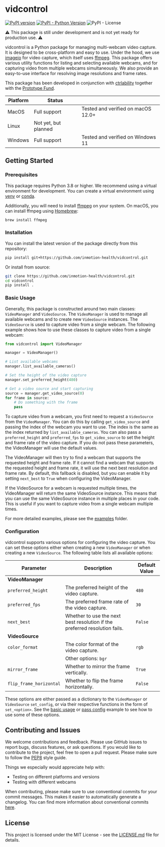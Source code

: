 # vidcontrol

[![PyPI version](https://badge.fury.io/py/vidcontrol.svg)](https://badge.fury.io/py/vidcontrol)
[![PyPI - Python Version](https://img.shields.io/pypi/pyversions/vidcontrol)](https://pypi.org/project/vidcontrol/)
![PyPI - License](https://img.shields.io/pypi/l/vidcontrol)

⚠️ This package is still under development and is not yet ready for production use. ⚠️

vidcontrol is a Python package for managing multi-webcam video capture. It is designed to be cross-platform and easy to use. Under the hood, we use [imageio](https://imageio.github.io/) for video capture, which itself uses [ffmpeg](https://ffmpeg.org/). This package offers various utility functions for listing and selecting available webcams, and for capturing video from multiple webcams simultaneously. We also provide an easy-to-use interface for resolving image resolutions and frame rates.

This package has been developed in conjunction with [ctrlability](https://github.com/inmotion-health/ctrlability) together with the [Prototype Fund](https://prototypefund.de/).

| Platform | Status               |                                    |
| -------- | -------------------- | ---------------------------------- |
| MacOS    | Full support         | Tested and verified on macOS 12.0+ |
| Linux    | Not yet, but planned |                                    |
| Windows  | Full support         | Tested and verified on Windows 11  |

## Getting Started

### Prerequisites

This package requires Python 3.8 or higher. We recommend using a virtual environment for development. You can create a virtual environment using [venv](https://docs.python.org/3/library/venv.html) or [conda](https://docs.conda.io/en/latest/).

Additionally, you will need to install [ffmpeg](https://ffmpeg.org/) on your system. On macOS, you can install ffmpeg using [Homebrew](https://brew.sh/):

```bash
brew install ffmpeg
```

### Installation

You can install the latest version of the package directly from this repository:

```bash
pip install git+https://github.com/inmotion-health/vidcontrol.git
```

Or install from source:

```bash
git clone https://github.com/inmotion-health/vidcontrol.git
cd vidcontrol
pip install .
```

### Basic Usage

Generally, this package is constructed around two main classes: `VideoManager` and `VideoSource`. The `VideoManager` is used to manage all available webcams and to create new `VideoSource` instances. The `VideoSource` is used to capture video from a single webcam. The following example shows how to use these classes to capture video from a single webcam:

```python
from vidcontrol import VideoManager

manager = VideoManager()

# List available webcams
manager.list_available_cameras()

# Set the height of the video capture
manager.set_preferred_height(480)

# Get a video source and start capturing
source = manager.get_video_source(0)
for frame in source:
    # Do something with the frame
    pass
```

To capture video from a webcam, you first need to request a `VideoSource` from the `VideoManager`. You can do this by calling `get_video_source` and passing the index of the webcam you want to use. The index is the same as the index returned by `list_available_cameras`. You can also pass a `preferred_height` and `preferred_fps` to `get_video_source` to set the height and frame rate of the video capture. If you do not pass these parameters, the VideoManager will use the default values.

The VideoManager will then try to find a webcam that supports the requested height and frame rate. If it cannot find a webcam that supports the requested height and frame rate, it will use the next best resolution and frame rate. By default, this fallback is disabled, but you can enable it by setting `next_best` to `True` when configuring the VideoManager.

If the VideoSource for a webcam is requested multiple times, the VideoManager will return the same VideoSource instance. This means that you can use the same VideoSource instance in multiple places in your code. This is useful if you want to capture video from a single webcam multiple times.

For more detailed examples, please see the [examples](examples) folder.

### Configuration

vidcontrol supports various options for configuring the video capture. You can set these options either when creating a new `VideoManager` or when creating a new `VideoSource`. The following table lists all available options:

| Parameter               | Description                                                                | Default Value |
| ----------------------- | -------------------------------------------------------------------------- | ------------- |
| **VideoManager**        |                                                                            |               |
| `preferred_height`      | The preferred height of the video capture.                                 | `480`         |
| `preferred_fps`         | The preferred frame rate of the video capture.                             | `30`          |
| `next_best`             | Whether to use the next best resolution if the preferred resolution fails. | `False`       |
| **VideoSource**         |                                                                            |               |
| `color_format`          | The color format of the video capture.                                     | `rgb`         |
|                         | Other options: `bgr`                                                       |
| `mirror_frame`          | Whether to mirror the frame vertically.                                    | `True`        |
| `flip_frame_horizontal` | Whether to flip the frame horizontally.                                    | `False`       |

These options are either passed as a dictionary to the `VideoManager` or `VideoSource` `set_config`, or via their respective functions in the form of `set_<option>`. See the [basic usage](/examples/basic_usage.py) or [pass config](/examples/pass_config.py) example to see how to use some of these options.

## Contributing and Issues

We welcome contributions and feedback. Please use GitHub issues to report bugs, discuss features, or ask questions. If you would like to contribute to the project, feel free to open a pull request. Please make sure to follow the [PEP8](https://www.python.org/dev/peps/pep-0008/) style guide.

Things we especially would appreciate help with:

- Testing on different platforms and versions
- Testing with different webcams

When contributing, please make sure to use conventional commits for your commit messages. This makes it easier to automatically generate a changelog. You can find more information about conventional commits [here](https://www.conventionalcommits.org/en/v1.0.0/).

## License

This project is licensed under the MIT License - see the [LICENSE.md](LICENSE.md) file for details.
